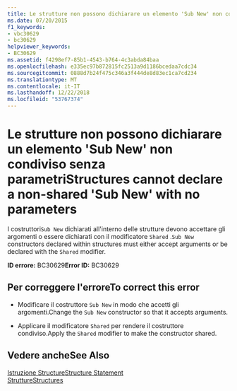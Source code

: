 ```yaml
---
title: Le strutture non possono dichiarare un elemento 'Sub New' non condiviso senza parametri
ms.date: 07/20/2015
f1_keywords:
- vbc30629
- bc30629
helpviewer_keywords:
- BC30629
ms.assetid: f4298ef7-85b1-4543-b764-4c3abda84baa
ms.openlocfilehash: e335ec97b872815fc2513a9d1186bcedaa7cdc34
ms.sourcegitcommit: 0888d7b24f475c346a3f444de8d83ec1ca7cd234
ms.translationtype: MT
ms.contentlocale: it-IT
ms.lasthandoff: 12/22/2018
ms.locfileid: "53767374"
---
```

# <a name="structures-cannot-declare-a-non-shared-sub-new-with-no-parameters"></a><span data-ttu-id="07558-102">Le strutture non possono dichiarare un elemento 'Sub New' non condiviso senza parametri</span><span class="sxs-lookup"><span data-stu-id="07558-102">Structures cannot declare a non-shared 'Sub New' with no parameters</span></span>
<span data-ttu-id="07558-103">I costruttori`Sub New` dichiarati all'interno delle strutture devono accettare gli argomenti o essere dichiarati con il modificatore `Shared` .</span><span class="sxs-lookup"><span data-stu-id="07558-103">`Sub New` constructors declared within structures must either accept arguments or be declared with the `Shared` modifier.</span></span>  
  
 <span data-ttu-id="07558-104">**ID errore:** BC30629</span><span class="sxs-lookup"><span data-stu-id="07558-104">**Error ID:** BC30629</span></span>  
  
## <a name="to-correct-this-error"></a><span data-ttu-id="07558-105">Per correggere l'errore</span><span class="sxs-lookup"><span data-stu-id="07558-105">To correct this error</span></span>  
  
-   <span data-ttu-id="07558-106">Modificare il costruttore `Sub New` in modo che accetti gli argomenti.</span><span class="sxs-lookup"><span data-stu-id="07558-106">Change the `Sub New` constructor so that it accepts arguments.</span></span>  
  
-   <span data-ttu-id="07558-107">Applicare il modificatore `Shared` per rendere il costruttore condiviso.</span><span class="sxs-lookup"><span data-stu-id="07558-107">Apply the `Shared` modifier to make the constructor shared.</span></span>  
  
## <a name="see-also"></a><span data-ttu-id="07558-108">Vedere anche</span><span class="sxs-lookup"><span data-stu-id="07558-108">See Also</span></span>  
 [<span data-ttu-id="07558-109">Istruzione Structure</span><span class="sxs-lookup"><span data-stu-id="07558-109">Structure Statement</span></span>](../../visual-basic/language-reference/statements/structure-statement.md)  
 [<span data-ttu-id="07558-110">Strutture</span><span class="sxs-lookup"><span data-stu-id="07558-110">Structures</span></span>](../../visual-basic/programming-guide/language-features/data-types/structures.md)

